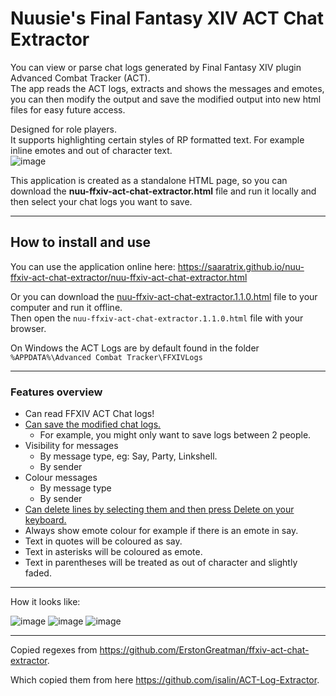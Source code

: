 # Nuusie's Final Fantasy XIV ACT Chat Extractor
You can view or parse chat logs generated by Final Fantasy XIV plugin Advanced Combat Tracker (ACT). \
The app reads the ACT logs, extracts and shows the messages and emotes, you can then modify the output and save the modified output into new html files for easy future access.

Designed for role players. \
It supports highlighting certain styles of RP formatted text. 
For example inline emotes and out of character text. \
![image](https://user-images.githubusercontent.com/16946048/135769339-64f9a416-8adf-45de-90ba-712557f3306a.png)

This application is created as a standalone HTML page, so you can download the **nuu-ffxiv-act-chat-extractor.html** file and run it locally and then select your chat logs you want to save.

----
## How to install and use
You can use the application online here: https://saaratrix.github.io/nuu-ffxiv-act-chat-extractor/nuu-ffxiv-act-chat-extractor.html 

Or you can download the [nuu-ffxiv-act-chat-extractor.1.1.0.html](https://github.com/saaratrix/nuu-ffxiv-act-chat-extractor/releases/download/1.1.0/nuu-ffxiv-act-chat-extractor.1.1.0.html) file to your computer and run it offline. \
Then open the `nuu-ffxiv-act-chat-extractor.1.1.0.html` file with your browser.

On Windows the ACT Logs are by default found in the folder `%APPDATA%\Advanced Combat Tracker\FFXIVLogs`

---
### Features overview
* Can read FFXIV ACT Chat logs!
* [Can save the modified chat logs.](../../wiki/Save-Chat) 
  * For example, you might only want to save logs between 2 people.
* Visibility for messages
  * By message type, eg: Say, Party, Linkshell.
  * By sender
* Colour messages
  * By message type
  * By sender
* [Can delete lines by selecting them and then press Delete on your keyboard.](../../wiki/Delete-Lines)
* Always show emote colour for example if there is an emote in say.
* Text in quotes will be coloured as say.
* Text in asterisks will be coloured as emote.
* Text in parentheses will be treated as out of character and slightly faded.

----
How it looks like:

![image](https://user-images.githubusercontent.com/16946048/138957510-7879b850-9cc5-45d1-9ed9-4dcd2ea44a75.png)
![image](https://user-images.githubusercontent.com/16946048/175381879-adbbc074-f20f-44a2-9394-b5880606192a.png)
![image](https://user-images.githubusercontent.com/16946048/175381921-bbe7b1b1-5e59-4510-b9df-457927b9cf2f.png)


----
Copied regexes from https://github.com/ErstonGreatman/ffxiv-act-chat-extractor. 

Which copied them from here https://github.com/isalin/ACT-Log-Extractor.



